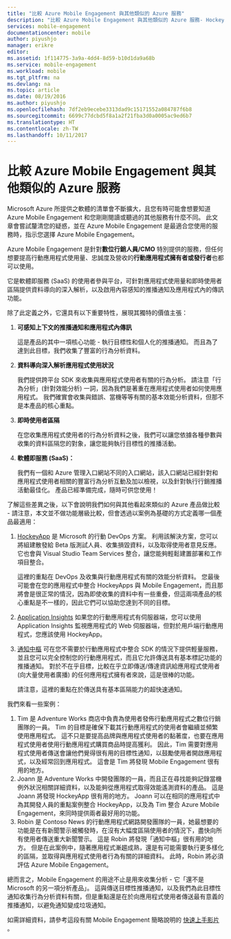 ```yaml
---
title: "比較 Azure Mobile Engagement 與其他類似的 Azure 服務"
description: "比較 Azure Mobile Engagement 與其他類似的 Azure 服務- HockeyApp、AppInsights、通知中樞"
services: mobile-engagement
documentationcenter: mobile
author: piyushjo
manager: erikre
editor: 
ms.assetid: 1f114775-3a9a-4dd4-8d59-b10d1da9a68b
ms.service: mobile-engagement
ms.workload: mobile
ms.tgt_pltfrm: na
ms.devlang: na
ms.topic: article
ms.date: 08/19/2016
ms.author: piyushjo
ms.openlocfilehash: 7df2eb9ecebe3313dad9c15171552a084787f6b8
ms.sourcegitcommit: 6699c77dcbd5f8a1a2f21fba3d0a0005ac9ed6b7
ms.translationtype: HT
ms.contentlocale: zh-TW
ms.lasthandoff: 10/11/2017
---
```

# <a name="comparing-azure-mobile-engagement-with-other-similar-azure-services"></a>比較 Azure Mobile Engagement 與其他類似的 Azure 服務
Microsoft Azure 所提供之軟體的清單會不斷擴大，且您有時可能會想要知道 Azure Mobile Engagement 和您剛剛閱讀或聽過的其他服務有什麼不同。 此文章會嘗試釐清您的疑惑，並在 Azure Mobile Engagement 是最適合您使用的服務時，指示您選擇 Azure Mobile Engagement。 

Azure Mobile Engagement 是針對**數位行銷人員/CMO** 特別提供的服務，但任何想要提高行動應用程式使用量、忠誠度及營收的**行動應用程式擁有者或發行者**也都可以使用。 

它是軟體即服務 (SaaS) 的使用者參與平台，可針對應用程式使用量和即時使用者區隔提供資料導向的深入解析，以及啟用內容感知的推播通知及應用程式內的傳訊功能。 

除了此定義之外，它還具有以下重要特性，展現其獨特的價值主張：

1. **可感知上下文的推播通知和應用程式內傳訊**
   
   這是產品的其中一項核心功能 - 執行目標性和個人化的推播通知。 而且為了達到此目標，我們收集了豐富的行為分析資料。 
2. **資料導向深入解析應用程式使用狀況**
   
   我們提供跨平台 SDK 來收集與應用程式使用者有關的行為分析。 請注意「行為分析」(針對效能分析) 一詞，因為我們是著重在應用程式使用者如何使用應用程式。 我們確實會收集與錯誤、當機等等有關的基本效能分析資料，但那不是本產品的核心重點。 
3. **即時使用者區隔**
   
   在您收集應用程式使用者的行為分析資料之後，我們可以讓您依據各種參數與收集的資料區隔您的對象，讓您能夠執行目標性的推播活動。 
4. **軟體即服務 (SaaS)：**
   
   我們有一個和 Azure 管理入口網站不同的入口網站，該入口網站已經針對和應用程式使用者相關的豐富行為分析互動及加以檢視，以及針對執行行銷推播活動最佳化。 產品已經準備完成，隨時可供您使用！   

了解這些差異之後，以下會說明我們如何與其他看起來類似的 Azure 產品做比較 - 請注意，本文並不做功能層級比較，但會透過以案例為基礎的方式定義哪一個產品最適用：

1. [HockeyApp](https://azure.microsoft.com/services/hockeyapp/) 是 Microsoft 的行動 DevOps 方案。 利用該解決方案，您可以將組建散發給 Beta 版測試人員、收集損毀資料，以及取得使用者意見反應。 它也會與 Visual Studio Team Services 整合，讓您能夠輕鬆建置部署和工作項目整合。 
   
   這裡的重點在 DevOps 及收集與行動應用程式有關的效能分析資料。 您最後可能會在您的應用程式中整合 HockeyApps 與 Mobile Engagement，而且那將會是很正常的情況，因為即使收集的資料中有一些重疊，但這兩項產品的核心重點是不一樣的，因此它們可以協助您達到不同的目標。  
2. [Application Insights](../application-insights/app-insights-overview.md) 如果您的行動應用程式有伺服器端，您可以使用 Application Insights 監視應用程式的 Web 伺服器端，但對於用戶端行動應用程式，您應該使用 HockeyApp。 
3. [通知中樞](https://azure.microsoft.com/services/notification-hubs/) 可在您不需要於行動應用程式中整合 SDK 的情況下提供輕量服務，並且您可以完全控制您的行動應用程式，而且它允許傳送具有基本標記功能的推播通知。 對於不在乎目標，比較在乎立即傳送/傳達資訊給應用程式使用者 (向大量使用者廣播) 的任何應用程式擁有者來說，這是很棒的功能。 
   
   請注意，這裡的重點在於傳送具有基本區隔能力的超快速通知。 

我們來看一些案例：

1. Tim 是 Adventure Works 商店中負責為使用者發佈行動應用程式之數位行銷團隊的一員。 Tim 的目標是確保下載其行動應用程式的使用者會繼續並頻繁使用應用程式。 這不只是要提高品牌與應用程式使用者的黏著度，也要在應用程式使用者使用行動應用程式購買商品時提高獲利。 因此，Tim 需要對應用程式使用者傳送會讓他們覺得很有用的目標性通知，以鼓勵使用者開啟應用程式，以及經常回到應用程式。 這會是 Tim 將發現 Mobile Engagement 很有用的地方。 
2. Joann 是 Adventure Works 中開發團隊的一員，而且正在尋找能夠記錄當機例外狀況相關詳細資料，以及能夠從應用程式取得效能遙測資料的產品。 這是 Joann 將發現 HockeyApp 很有用的地方。 Joann 可以在相同的應用程式中為其開發人員的重點案例整合 HockeyApp，以及為 Tim 整合 Azure Mobile Engagement，來同時提供兩者最好用的功能。 
3. Robin 是 Contoso News 的行動應用程式網路開發團隊的一員，她最想要的功能是在有新聞警示被觸發時，在沒有大幅度區隔使用者的情況下，盡快向所有使用者傳送重大新聞警示。 這是 Robin 將發現「通知中樞」很有用的地方。 
   但是在此案例中，隨著應用程式漸趨成熟，還是有可能需要執行更多樣化的區隔，並取得與應用程式使用者行為有關的詳細資料。 此時，Robin 將必須評估 Azure Mobile Engagement。 

總而言之，Mobile Engagement 的用途不止是用來收集分析 - 它「還不是 Microsoft 的另一項分析產品」。 這與傳送目標性推播通知，以及我們為此目標性通知收集行為分析資料有關，但是重點還是在於向應用程式使用者傳送最有意義的推播通知，以避免通知變成垃圾通知。 

如需詳細資料，請參考這段有關 Mobile Engagement 簡略說明的 [快速上手影片](mobile-engagement-overview.md) 。 

